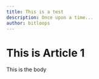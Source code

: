 ```yaml
---
title: This is a test
description: Once upon a time...
author: bitloops
---
```


# This is Article 1

This is the body
